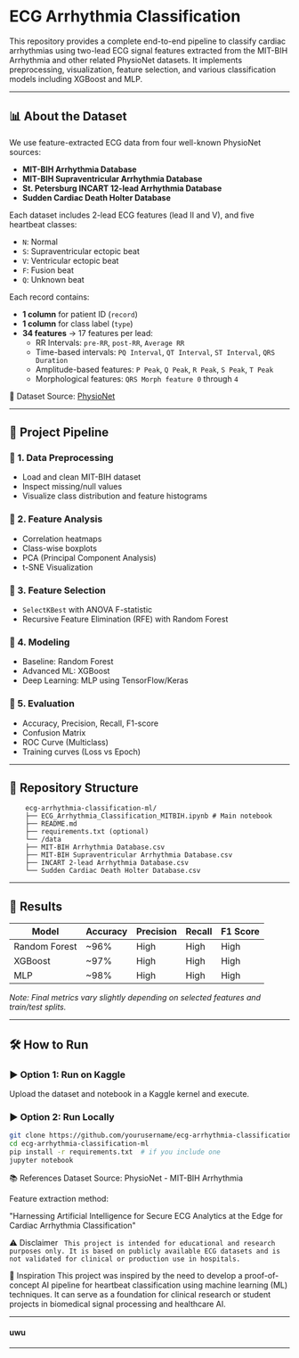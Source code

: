# ECG Arrhythmia Classification 

This repository provides a complete end-to-end pipeline to classify cardiac arrhythmias using two-lead ECG signal features extracted from the MIT-BIH Arrhythmia and other related PhysioNet datasets. It implements preprocessing, visualization, feature selection, and various classification models including XGBoost and MLP.

---

## 📊 About the Dataset

We use feature-extracted ECG data from four well-known PhysioNet sources:

- **MIT-BIH Arrhythmia Database**
- **MIT-BIH Supraventricular Arrhythmia Database**
- **St. Petersburg INCART 12-lead Arrhythmia Database**
- **Sudden Cardiac Death Holter Database**

Each dataset includes 2-lead ECG features (lead II and V), and five heartbeat classes:
- `N`: Normal
- `S`: Supraventricular ectopic beat
- `V`: Ventricular ectopic beat
- `F`: Fusion beat
- `Q`: Unknown beat

Each record contains:
- **1 column** for patient ID (`record`)
- **1 column** for class label (`type`)
- **34 features** → 17 features per lead:
  - RR Intervals: `pre-RR`, `post-RR`, `Average RR`
  - Time-based intervals: `PQ Interval`, `QT Interval`, `ST Interval`, `QRS Duration`
  - Amplitude-based features: `P Peak`, `Q Peak`, `R Peak`, `S Peak`, `T Peak`
  - Morphological features: `QRS Morph feature 0` through `4`

📎 Dataset Source: [PhysioNet](https://physionet.org/)

---

## 🚀 Project Pipeline

### 🔹 1. Data Preprocessing
- Load and clean MIT-BIH dataset
- Inspect missing/null values
- Visualize class distribution and feature histograms

### 🔹 2. Feature Analysis
- Correlation heatmaps
- Class-wise boxplots
- PCA (Principal Component Analysis)
- t-SNE Visualization

### 🔹 3. Feature Selection
- `SelectKBest` with ANOVA F-statistic
- Recursive Feature Elimination (RFE) with Random Forest

### 🔹 4. Modeling
- Baseline: Random Forest
- Advanced ML: XGBoost
- Deep Learning: MLP using TensorFlow/Keras

### 🔹 5. Evaluation
- Accuracy, Precision, Recall, F1-score
- Confusion Matrix
- ROC Curve (Multiclass)
- Training curves (Loss vs Epoch)

---

## 📁 Repository Structure
```
    ecg-arrhythmia-classification-ml/
    ├── ECG_Arrhythmia_Classification_MITBIH.ipynb # Main notebook
    ├── README.md
    ├── requirements.txt (optional)
    └── /data
    ├── MIT-BIH Arrhythmia Database.csv
    ├── MIT-BIH Supraventricular Arrhythmia Database.csv
    ├── INCART 2-lead Arrhythmia Database.csv
    └── Sudden Cardiac Death Holter Database.csv
```


---

## 🧪 Results

| Model         | Accuracy | Precision | Recall | F1 Score |
|---------------|----------|-----------|--------|----------|
| Random Forest | ~96%     | High      | High   | High     |
| XGBoost       | ~97%     | High      | High   | High     |
| MLP           | ~98%     | High      | High   | High     |

*Note: Final metrics vary slightly depending on selected features and train/test splits.*

---

## 🛠️ How to Run

### ▶️ Option 1: Run on Kaggle
Upload the dataset and notebook in a Kaggle kernel and execute.

### ▶️ Option 2: Run Locally

```bash
git clone https://github.com/yourusername/ecg-arrhythmia-classification-ml.git
cd ecg-arrhythmia-classification-ml
pip install -r requirements.txt  # if you include one
jupyter notebook
```
📚 References
Dataset Source: PhysioNet - MIT-BIH Arrhythmia

Feature extraction method:

"Harnessing Artificial Intelligence for Secure ECG Analytics at the Edge for Cardiac Arrhythmia Classification"


⚠️ Disclaimer
``` This project is intended for educational and research purposes only. It is based on publicly available ECG datasets and is not validated for clinical or production use in hospitals.```

📌 Inspiration
This project was inspired by the need to develop a proof-of-concept AI pipeline for heartbeat classification using machine learning (ML) techniques. It can serve as a foundation for clinical research or student projects in biomedical signal processing and healthcare AI.

---
#### uwu
---
  
